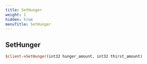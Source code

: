 ```yaml
---
title: SetHunger
weight: 1
hidden: true
menuTitle: SetHunger
---
```

## SetHunger
```perl
$client->SetHunger(int32 hunger_amount, int32 thirst_amount)
```